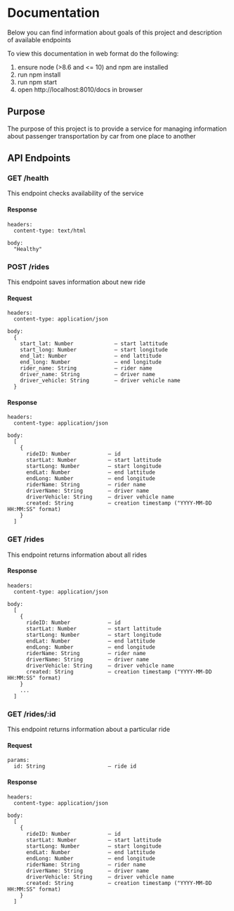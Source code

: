 # Documentation
Below you can find information about goals of this project and description of available endpoints

To view this documentation in web format do the following:
1. ensure node (>8.6 and <= 10) and npm are installed
2. run npm install
3. run npm start
4. open http://localhost:8010/docs in browser

## Purpose
The purpose of this project is to provide a service for managing information about passenger transportation by car from one place to another

## API Endpoints

### GET /health
This endpoint checks availability of the service

#### Response
```
headers:
  content-type: text/html
    
body:
  "Healthy"
```

### POST /rides
This endpoint saves information about new ride

#### Request
```
headers:
  content-type: application/json

body:
  {
    start_lat: Number             – start lattitude
    start_long: Number            – start longitude
    end_lat: Number               – end lattitude
    end_long: Number              – end longitude
    rider_name: String            – rider name
    driver_name: String           – driver name
    driver_vehicle: String        – driver vehicle name
  }
```

#### Response
```
headers:
  content-type: application/json

body:
  [
    {
      rideID: Number            – id
      startLat: Number          – start lattitude
      startLong: Number         – start longitude
      endLat: Number            – end lattitude
      endLong: Number           – end longitude
      riderName: String         – rider name
      driverName: String        – driver name
      driverVehicle: String     – driver vehicle name
      created: String           – creation timestamp ("YYYY-MM-DD HH:MM:SS" format)
    }
  ]
```

### GET /rides
This endpoint returns information about all rides

#### Response
```
headers:
  content-type: application/json

body:
  [
    {
      rideID: Number            – id
      startLat: Number          – start lattitude
      startLong: Number         – start longitude
      endLat: Number            – end lattitude
      endLong: Number           – end longitude
      riderName: String         – rider name
      driverName: String        – driver name
      driverVehicle: String     – driver vehicle name
      created: String           – creation timestamp ("YYYY-MM-DD HH:MM:SS" format)
    }
    ...
  ]
```

### GET /rides/:id
This endpoint returns information about a particular ride

#### Request
```
params:
  id: String                    – ride id
```

#### Response
```
headers:
  content-type: application/json

body:
  [
    {
      rideID: Number            – id
      startLat: Number          – start lattitude
      startLong: Number         – start longitude
      endLat: Number            – end lattitude
      endLong: Number           – end longitude
      riderName: String         – rider name
      driverName: String        – driver name
      driverVehicle: String     – driver vehicle name
      created: String           – creation timestamp ("YYYY-MM-DD HH:MM:SS" format)
    }
  ]
```

